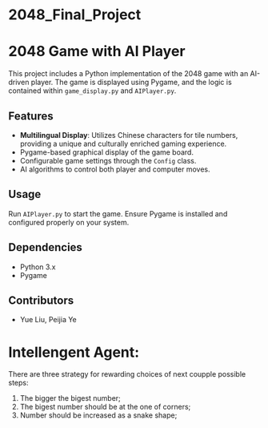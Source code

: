 # 2048_Final_Project

# 2048 Game with AI Player

This project includes a Python implementation of the 2048 game with an AI-driven player. The game is displayed using Pygame, and the logic is contained within `game_display.py` and `AIPlayer.py`.

## Features
- **Multilingual Display**: Utilizes Chinese characters for tile numbers, providing a unique and culturally enriched gaming experience.
- Pygame-based graphical display of the game board.
- Configurable game settings through the `Config` class.
- AI algorithms to control both player and computer moves.

## Usage
Run `AIPlayer.py` to start the game. Ensure Pygame is installed and configured properly on your system.

## Dependencies
- Python 3.x
- Pygame

## Contributors
- Yue Liu, Peijia Ye



 
# Intellengent Agent:
 There are three strategy for rewarding choices of next coupple possible steps:
  1. The bigger the bigest number;
  2. The bigest number should be at the one of corners;
  3. Number should be increased as a snake shape;